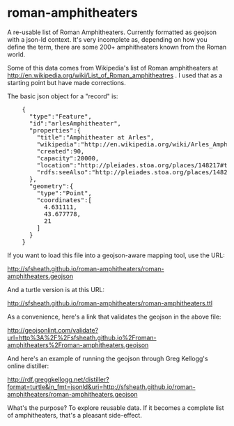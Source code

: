 roman-amphitheaters
===================

A re-usable list of Roman Amphitheaters. Currently formatted as geojson with a json-ld context. It's very incomplete as, depending on how you define the term, there are some 200+ amphitheaters known from the Roman world.

Some of this data comes from Wikipedia's list of Roman amphitheaters at http://en.wikipedia.org/wiki/List_of_Roman_amphitheatres . I used that as a starting point but have made corrections.

The basic json object for a "record" is:

<pre>
    {
      "type":"Feature",
      "id":"arlesAmphitheater",
      "properties":{
        "title":"Amphitheater at Arles",
        "wikipedia":"http://en.wikipedia.org/wiki/Arles_Amphitheatre",
        "created":90,
        "capacity":20000,
        "location":"http://pleiades.stoa.org/places/148217#this",
        "rdfs:seeAlso":"http://pleiades.stoa.org/places/148217/location-of-roman-amphitheater"
      },
      "geometry":{
        "type":"Point",
        "coordinates":[
          4.631111,
          43.677778,
          21
        ]
      }
    }
</pre>

If you want to load this file into a geojson-aware mapping tool, use the URL:

 http://sfsheath.github.io/roman-amphitheaters/roman-amphitheaters.geojson
 
And a turtle version is at this URL:

 http://sfsheath.github.io/roman-amphitheaters/roman-amphitheaters.ttl

As a convenience, here's a link that validates the geojson in the above file:

 http://geojsonlint.com/validate?url=http%3A%2F%2Fsfsheath.github.io%2Froman-amphitheaters%2Froman-amphitheaters.geojson

And here's an example of running the geojson through Greg Kellogg's online distiller:
 
 http://rdf.greggkellogg.net/distiller?format=turtle&in_fmt=jsonld&uri=http://sfsheath.github.io/roman-amphitheaters/roman-amphitheaters.geojson

 

 
What's the purpose? To explore reusable data. If it becomes a complete list of amphitheaters, that's a pleasant side-effect.
